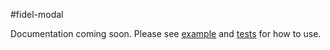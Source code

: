#fidel-modal

Documentation coming soon.  Please see [example](https://github.com/jgallen23/fidel-modal/blob/master/example/index.html) and [tests](https://github.com/jgallen23/fidel-modal/blob/master/test/fidel-modal.test.js) for how to use.
